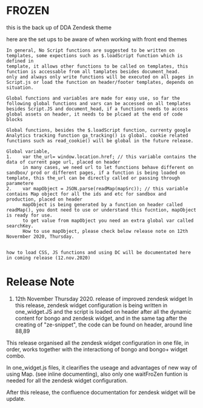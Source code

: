 # FROZEN
this is the back up of DDA Zendesk theme

here are the set ups to be aware of when working with front end themes

    In general, No Script functions are suggested to be written on templates, some expections such as $.loadScript function which is defined in
    template, it allows other functions to be called on templates, this function is accessable from all tamplates besides document_head.
    only and always only write functions will be executed on all pages in Script.js or load the function on header/footer templates, depends on situation.

    Global functions and variables are made for easy use, so far the following global functions and vars can be accessed on all templates besides Script.JS and document_head, if a functions needs to access global assets on header, it needs to be plcaed at the end of code blocks

    Global functions, besides the $.loadScript function, currenty google Analytics tracking function ga_tracking() is global. cookie related functions such as read_cookie() will be global in the future release.

    Global variable,
    1.    var the_url= window.location.href; // this variable contains the data of current page url, placed on header
          in many cases, we need url to let functions behave different on sandbox/ prod or different pages, if a function is being loaded on template, this the_url can be directly called or passing through parametere
    2.    var mapObject = JSON.parse(readMap(mapSrc)); // this variable contains Map object for all the ids and etc for sandbox and production, placed on header
          mapObject is being generated by a function on header called readMap(), you dont need to use or understand this fucntion, mapObject is ready for use. 
          to get value from mapObject you need an extra global var called searchKey. 
          How to use mapObject, please check below release note on 12th Novermber 2020, Thursday. 

   
    how to load CSS, JS functions and using DC will be documentated here in coming release (12.nov.2020)



  # Release Note
1. 12th November Thursday 2020. release of improved zendesk widget
In this release, zendesk widget configuration is being written in one_widget.JS and the script is loaded on header after all the dynamic content for bongo and zendesk widget, and in the same <sctipt> tag after the creating of "ze-snippet", the code can be found on header, around line 88,89

This release organised all the zendesk widget configuration in one file, in order, works together with the interactiong of bongo and bongo+ widget combo. 

In one_widget.js files, it clearifies the useage and advantages of new way of using Map. (see inline documenting), also only one waitFroZen funtion is needed for all the zendesk widget configuration.

After this release, the confluence documentation for zendesk widget will be update. 





